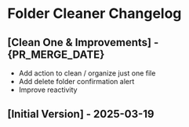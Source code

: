 # Folder Cleaner Changelog

## [Clean One & Improvements] - {PR_MERGE_DATE}

- Add action to clean / organize just one file
- Add delete folder confirmation alert
- Improve reactivity

## [Initial Version] - 2025-03-19
